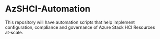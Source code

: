 # AzSHCI-Automation
This repository will have automation scripts that help implement configuration, compliance and governance of Azure Stack HCI Resources at-scale.
